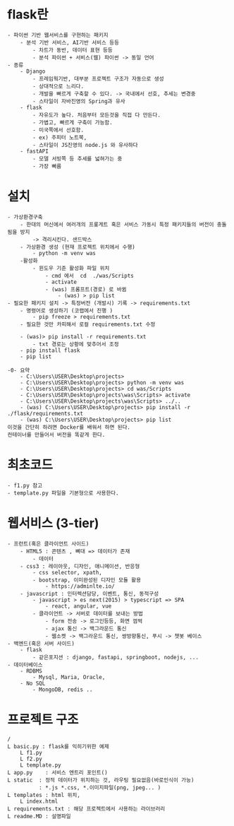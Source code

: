 # flask란

    - 파이썬 기반 웹서비스를 구현하는 패키지
        - 분석 기반 서비스, AI기반 서비스 등등
            - 차트가 동반, 데이터 표현 등등
            - 분석 파이썬 + 서비스(웹) 파이썬 -> 동일 언어
    - 종류
        - Django
            - 프레임웍기반, 대부분 프로젝트 구조가 자동으로 생성
            - 상대적으로 느리다.
            - 개발을 빠르게 구축할 수 있다. -> 국내에서 선호, 추세는 변경중
            - 스타일이 자바진영의 Spring과 유사
        - flask
            - 자유도가 높다. 처음부터 모든것을 직접 다 만든다.
            - 가볍고, 빠르게 구축이 가능함.
            - 미국쪽에서 선호함.
            - ex) 주피터 노트북,
            - 스타일이 JS진영의 node.js 와 유사하다
        - fastAPI
            - 모델 서빙쪽 등 추세를 넓혀가는 중
            - 가장 빠름

# 설치

    - 가상환경구축
        - 한대의 머신에서 여러개의 프롲게트 혹은 서비스 가동시 특정 패키지들의 버전이 충돌됨을 방지
            -> 격리시킨다. 샌드박스
        - 가상환경 생성 (현재 프로젝트 위치에서 수행)
            - python -m venv was
        -활성화
            - 윈도우 기준 활성화 파일 위치
                - cmd 에서  cd  ./was/Scripts
                - activate
                - (was) 프롬프트(경로) 로 바뀜
                    - (was) > pip list
    - 필요한 패키지 설치 -> 특정버전 (개발시) 기록 -> requirements.txt
        - 명령어로 생성하기 (코랩에서 진행 )
            - pip freeze > requirements.txt
        - 필요한 것만 카피해서 로컬 requirements.txt 수정

        - (was)> pip install -r requirements.txt
            - txt 경로는 상황에 맞추어서 조정
        - pip install flask
        - pip list

    -0- 요약
        - C:\Users\USER\Desktop\projects>
        - C:\Users\USER\Desktop\projects> python -m venv was
        - C:\Users\USER\Desktop\projects> cd was/Scripts
        - C:\Users\USER\Desktop\projects\was\Scripts> activate
        - C:\Users\USER\Desktop\projects\was\Scripts> ../..
        - (was) C:\Users\USER\Desktop\projects> pip install -r ./flask/requirements.txt
        - (was) C:\Users\USER\Desktop\projects> pip list
    이것을 간단히 하려면 Docker를 배워서 하면 된다.
    컨테이너를 만들어서 버전을 똑같게 한다.

# 최초코드

    - f1.py 참고
    - template.py 파일을 기본형으로 사용한다.

# 웹서비스 (3-tier)

    - 프런트(혹은 클라이언트 사이드)
        - HTML5 : 콘텐츠 , 뼈대 => 데이터가 존재
            - 데이터
        - css3 : 레이아웃, 디자인, 애니메이션, 반응형
            - css selector, xpath,
            - bootstrap, 이미완성된 디자인 모듈 활용
                - https://adminlte.io/
        - javascript : 인터렉션담당, 이벤트, 통신, 동적구성
            - javascript > es next(2015) > typescript => SPA
                - react, angular, vue
            - 클라이언트 -> 서버로 데이터를 보내는 방법
                - form 전송 -> 로그인등등, 화면 껌벅
                - ajax 통신 -> 백그라운드 통신
                - 웹소켓 -> 백그라운드 통신, 쌍방향통신, 푸시 -> 챗봇 베이스
    - 백엔드(혹은 서버 사이드)
        - flask
            - 같은포지션 : django, fastapi, springboot, nodejs, ...
    - 데이터베이스
        - RDBMS
            - Mysql, Maria, Oracle,
        - No SQL
            - MongoDB, redis ..

# 프로젝트 구조

    /
    L basic.py : flask를 익히기위한 예제
        L f1.py
        L f2.py
        L template.py
    L app.py    : 서비스 엔트리 포인트()
    L static  : 정적 데이터가 위치하는 것, 라우팅 필요없음(바로인식이 가능)
              : *.js *.css, *.이미지파일(png, jpeg... )
    L templates : html 위치,
        L index.html
    L requirements.txt : 해당 프로젝트에서 사용하는 라이브러리
    L readme.MD : 설명파일
